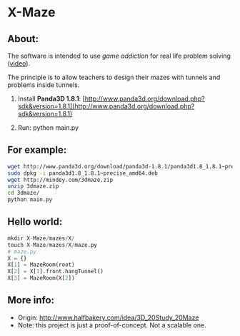 X-Maze
======
## About:
The software is intended to use _game addiction_ for real life problem solving ([video](http://v.youku.com/v_show/id_XNTQ2MTgyNTU2.html)).

The principle is to allow teachers to design their mazes with tunnels and problems inside tunnels.

1. Install **Panda3D 1.8.1**:
[http://www.panda3d.org/download.php?sdk&version=1.8.1](http://www.panda3d.org/download.php?sdk&version=1.8.1)

2. Run:
python main.py

## For example:

```bash
wget http://www.panda3d.org/download/panda3d-1.8.1/panda3d1.8_1.8.1~precise_amd64.deb
sudo dpkg -i panda3d1.8_1.8.1~precise_amd64.deb
wget http://mindey.com/3dmaze.zip
unzip 3dmaze.zip
cd 3dmaze/
python main.py
```

## Hello world:

```python
mkdir X-Maze/mazes/X/
touch X-Maze/mazes/X/maze.py
# maze.py
X = {}
X[1] = MazeRoom(root)
X[2] = X[1].front.hangTunnel()
X[3] = MazeRoom(X[2]) 
```

## More info:

* Origin: http://www.halfbakery.com/idea/3D_20Study_20Maze
* Note: this project is just a proof-of-concept. Not a scalable one.